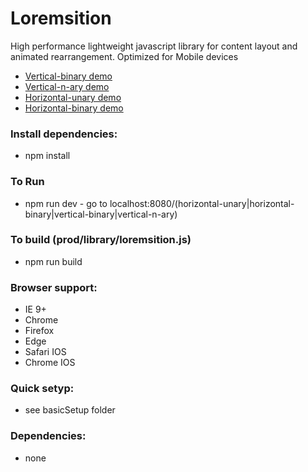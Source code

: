 # Loremsition
High performance lightweight javascript library for content layout and animated rearrangement.
Optimized for Mobile devices

- [Vertical-binary demo](https://www.nielshtg.dk/loremsition/vertical-binary) 
- [Vertical-n-ary demo](https://www.nielshtg.dk/loremsition/vertical-n-ary) 
- [Horizontal-unary demo](https://www.nielshtg.dk/loremsition/horizontal-unary)
- [Horizontal-binary demo](https://www.nielshtg.dk/loremsition/horizontal-binary)  


### Install dependencies:
- npm install

### To Run
- npm run dev - go to localhost:8080/(horizontal-unary|horizontal-binary|vertical-binary|vertical-n-ary)

 ### To build (prod/library/loremsition.js)
- npm run build

 ### Browser support:
  - IE 9+
  - Chrome
  - Firefox
  - Edge
  - Safari IOS
  - Chrome IOS

 ### Quick setyp:
  - see basicSetup folder

### Dependencies: 
 - none

